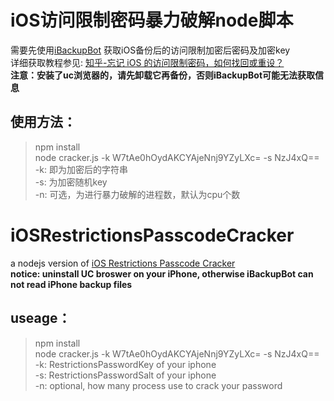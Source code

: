 # iOS访问限制密码暴力破解node脚本
需要先使用[iBackupBot](http://www.icopybot.com/download.htm) 获取iOS备份后的访问限制加密后密码及加密key  
详细获取教程参见: [知乎-忘记 iOS 的访问限制密码，如何找回或重设？](https://www.zhihu.com)  
**注意：安装了uc浏览器的，请先卸载它再备份，否则iBackupBot可能无法获取信息**  
## 使用方法： 
> npm install  
> node cracker.js -k W7tAe0hOydAKCYAjeNnj9YZyLXc= -s NzJ4xQ==  
> -k: 即为加密后的字符串  
> -s: 为加密随机key  
> -n: 可选，为进行暴力破解的进程数，默认为cpu个数  

# iOSRestrictionsPasscodeCracker
a nodejs version of [iOS Restrictions Passcode Cracker](http://ios7hash.derson.us/)  
**notice: uninstall UC broswer on your iPhone, otherwise iBackupBot can not read iPhone backup files**  
## useage： 
> npm install  
> node cracker.js -k W7tAe0hOydAKCYAjeNnj9YZyLXc= -s NzJ4xQ==  
> -k: RestrictionsPasswordKey of your iphone  
> -s: RestrictionsPasswordSalt of your iphone  
> -n: optional, how many process use to crack your password 